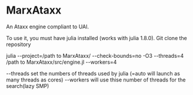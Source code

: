 # MarxAtaxx

An Ataxx engine compliant to UAI.

To use it, you must have julia installed (works with julia 1.8.0).
Git clone the repository 

julia --project=/path to MarxAtaxx/ --check-bounds=no -O3 --threads=4 /path to MarxAtaxx/src/engine.jl --workers=4

--threads set the numbers of threads used by julia (=auto  will launch as many threads as cores)
--workers will use thise number of threads for the search(lazy SMP)
            
